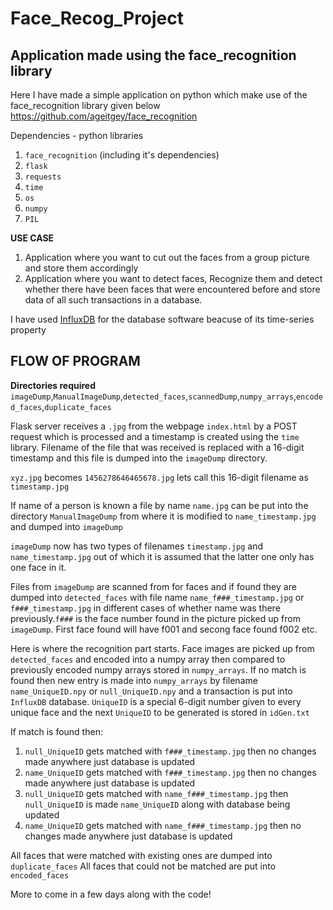 # Face_Recog_Project
## Application made using the face_recognition library

Here I have made a simple application on python which make use of the face_recognition library given below
https://github.com/ageitgey/face_recognition

Dependencies - python libraries
1) `face_recognition` (including it's dependencies)
2) `flask`
3) `requests`
4) `time`
5) `os`
6) `numpy`
7) `PIL`

**USE CASE**
1) Application where you want to cut out the faces from a group picture and store them accordingly
2) Application where you want to detect faces, Recognize them and detect whether there have been faces that were encountered before and store data of all such transactions in a database.

I have used [InfluxDB](https://docs.influxdata.com/influxdb/v1.7) for the database software beacuse of its time-series property

## FLOW OF PROGRAM

**Directories required**
`imageDump`,`ManualImageDump`,`detected_faces`,`scannedDump`,`numpy_arrays`,`encoded_faces`,`duplicate_faces`

Flask server receives a `.jpg` from the webpage `index.html` by a POST request which is processed and a timestamp is created using the `time` library. Filename of the file that was received is replaced with a 16-digit timestamp and this file is dumped into the `imageDump` directory.

`xyz.jpg` becomes `1456278646465678.jpg` lets call this 16-digit filename as `timestamp.jpg`

If name of a person is known a file by name `name.jpg` can be put into the directory `ManualImageDump` from where it is modified to `name_timestamp.jpg` and dumped into `imageDump`

`imageDump` now has two types of filenames `timestamp.jpg` and `name_timestamp.jpg` out of which it is assumed that the latter one only has one face in it.

Files from `imageDump` are scanned from for faces and if found they are dumped into `detected_faces` with file name `name_f###_timestamp.jpg` or `f###_timestamp.jpg` in different cases of whether name was there previously.`f###` is the face number found in the picture picked up from `imageDump`. First face found will have f001 and secong face found f002 etc.  

Here is where the recognition part starts. Face images are picked up from `detected_faces` and encoded into a numpy array then compared to previously encoded numpy arrays stored in `numpy_arrays`. If no match is found then new entry is made into `numpy_arrays` by filename `name_UniqueID.npy` or `null_UniqueID.npy` and a transaction is put into `InfluxDB` database.
`UniqueID` is a special 6-digit number given to every unique face and the next `UniqueID` to be generated is stored in `idGen.txt`

If match is found then:
1) `null_UniqueID` gets matched with `f###_timestamp.jpg` then no changes made anywhere just database is updated
2) `name_UniqueID` gets matched with `f###_timestamp.jpg` then no changes made anywhere just database is updated
3) `null_UniqueID` gets matched with `name_f###_timestamp.jpg` then `null_UniqueID` is made `name_UniqueID` along with database being updated
4) `name_UniqueID` gets matched with `name_f###_timestamp.jpg` then no changes made anywhere just database is updated

All faces that were matched with existing ones are dumped into  `duplicate_faces`
All faces that could not be matched are put into `encoded_faces` 

More to come in a few days along with the code!








